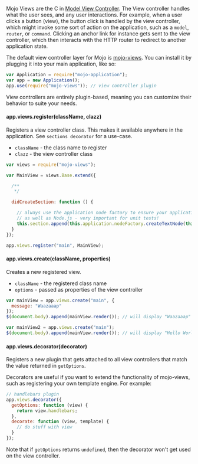 Mojo Views are the C in [Model View Controller](http://en.wikipedia.org/wiki/Model%E2%80%93view%E2%80%93controller). The View controller handles what the user sees, and any user
interactions. For example, when a user clicks a button (view), the button click is handled by the view controller, which might invoke some sort of action on the application, such as
a `model`, `router`, or `command`. Clicking an anchor link for instance gets sent to the view controller, which then interacts with the HTTP router to redirect to another application state.


The default view controller layer for Mojo is [mojo-views](https://github.com/classdojo/mojo-views). You can install it by plugging it into your main application, like so:

```javascript
var Application = require("mojo-application");
var app = new Application();
app.use(require("mojo-views")); // view controller plugin
```

View controllers are entirely plugin-based, meaning you can customize their behavior to suite your needs.  

#### app.views.register(className, clazz)

Registers a view controller class. This makes it available anywhere in the application. See `sections decorator` for a use-case.

- `className` - the class name to register
- `clazz` - the view controller class

```javascript
var views = require("mojo-views");

var MainView = views.Base.extend({

  /**
   */

  didCreateSection: function () {

    // always use the application node factory to ensure your application runs in the browser,
    // as well as Node.js - very important for unit tests!
    this.section.append(this.application.nodeFactory.createTextNode(this.get("message") || "Hello World!"));
  }
});

app.views.register("main", MainView);
```

#### app.views.create(className, properties)

Creates a new registered view.

- `className` - the registered class name
- `options` - passed as properties of the view controller

```javascript
var mainView = app.views.create("main", {
  message: "Waazaaap"
});
$(document.body).append(mainView.render()); // will display "Waazaaap" to the user

var mainView2 = app.views.create("main");
$(document.body).append(mainView.render()); // will display "Hello World!" to the user
```

#### app.views.decorator(decorator)

Registers a new plugin that gets attached to all view controllers that match the value returned in `getOptions`.

Decorators are useful if you want to extend the functionality of mojo-views, such as registering your own template engine. For example:

```javascript
// handlebars plugin
app.views.decorator({
  getOptions: function (view) {
    return view.handlebars;
  },
  decorate: function (view, template) {
    // do stuff with view
  }
});
```

Note that if `getOptions` returns `undefined`, then the decorator won't get used on the view controller.
